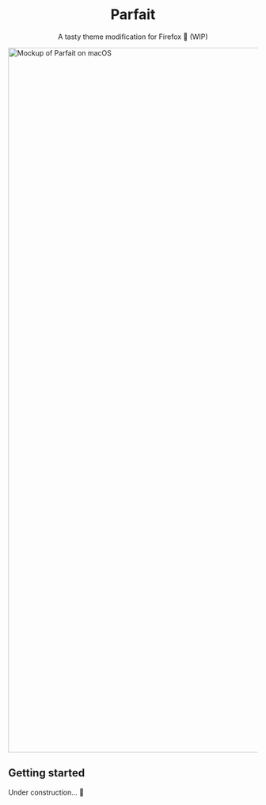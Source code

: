 <h1 align="center">Parfait</h1>

<p align="center">A tasty theme modification for Firefox 🦊 (WIP)</p>

<picture>
	<source media="(prefers-color-scheme: light)" srcset="https://github.com/user-attachments/assets/bcaeaf4e-9d7a-48a6-83be-357136d287b0">
	<source media="(prefers-color-scheme: dark)" srcset="https://github.com/user-attachments/assets/b5fecefa-0ea7-4b39-9940-4df32aa65ab4">
	<img width="1420" alt="Mockup of Parfait on macOS">
</picture>

## Getting started

Under construction... 🚧